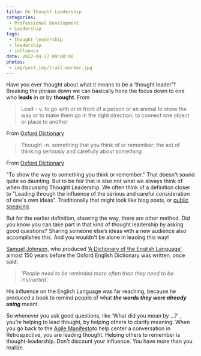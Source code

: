 ```yaml
---
title: On Thought Leadership
categories:
 - Professional Development
 - Leadership
tags:
 - thought-leadership
 - leadership
 - influence
date: 2022-04-27 09:00:00
photos: 
 - img/post_img/trail-marker.jpg
---
```

Have you ever thought about what it means to be a ‘thought leader’? Breaking the phrase down we can basically hone the focus down to one who __leads__ in or by __thought__. From 

> Lead - v. to go with or in front of a person or an animal to show the way or to make them go in the right direction; to connect one object or place to another

From [Oxford Dictionary](https://www.oxfordlearnersdictionaries.com/us/definition/english/lead1_1?q=lead)

> Thought -n. something that you think of or remember; the act of thinking seriously and carefully about something

From [Oxford Dictionary](https://www.oxfordlearnersdictionaries.com/us/definition/english/thought?q=thought)

"To show the way to something you think or remember." That doesn't sound quite so daunting. But to be fair that is also not what we always think of when discussing Thought Leadership. We often think of a definition closer to "Leading through the influence of the serious and careful consideration of one's own ideas". Traditionally that might look like blog posts, or [public speaking](/2019/04/02/how-to-break-into-conference-speaking/).

But for the earlier definition, showing the way, there are other method. Did you know you can take part in that kind of thought leadership by asking good questions? Sharing someone else’s ideas with a new audience also accomplishes this. And you wouldn't be alone in leading this way!

[Samuel Johnson](https://en.wikipedia.org/wiki/Samuel_Johnson), who produced [‘A Dictionary of the English Language’](https://publicdomainreview.org/collection/samuel-johnson-s-dictionary-of-the-english-language-1785) almost 150 years before the Oxford English Dictionary was written, once said:

> _‘People need to be reminded more often than they need to be instructed’._

His influence on the English Language was far reaching, because he produced a book to remind people of what **_the words_** **_they were already using_** meant.

So whenever you ask good questions, like ‘What did you mean by …?’ , you’re helping to lead thought, by helping others to clarify meaning. When you go back to the [Agile Manifesto](http://agilemanifesto.org/)to help center a conversation in Retrospective, you are leading thought. Helping others to remember is thought-leadership. Don’t discount your influence. You have more than you realize.